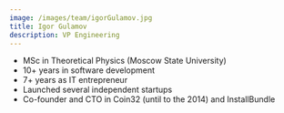 ```yaml
---
image: /images/team/igorGulamov.jpg
title: Igor Gulamov
description: VP Engineering
---
```


* MSc in Theoretical Physics (Moscow State University)
* 10+ years in software development
* 7+ years as IT entrepreneur
* Launched several independent startups
* Co-founder and CTO in Coin32 (until to the 2014) and InstallBundle